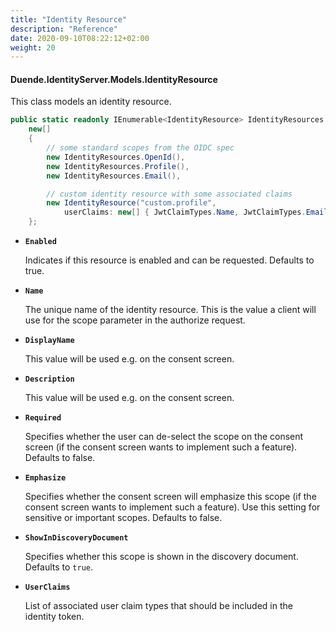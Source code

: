 ```yaml
---
title: "Identity Resource"
description: "Reference"
date: 2020-09-10T08:22:12+02:00
weight: 20
---
```


#### Duende.IdentityServer.Models.IdentityResource

This class models an identity resource.

```cs
public static readonly IEnumerable<IdentityResource> IdentityResources =
    new[]
    {
        // some standard scopes from the OIDC spec
        new IdentityResources.OpenId(),
        new IdentityResources.Profile(),
        new IdentityResources.Email(),

        // custom identity resource with some associated claims
        new IdentityResource("custom.profile", 
            userClaims: new[] { JwtClaimTypes.Name, JwtClaimTypes.Email, "location", JwtClaimTypes.Address })
    };
```

* **`Enabled`**

    Indicates if this resource is enabled and can be requested. Defaults to true.

* **`Name`**
    
    The unique name of the identity resource. This is the value a client will use for the scope parameter in the authorize request.

* **`DisplayName`**
    
    This value will be used e.g. on the consent screen.

* **`Description`**
    
    This value will be used e.g. on the consent screen.

* **`Required`**
    
    Specifies whether the user can de-select the scope on the consent screen (if the consent screen wants to implement such a feature). 
    Defaults to false.

* **`Emphasize`**
    
    Specifies whether the consent screen will emphasize this scope (if the consent screen wants to implement such a feature). Use this setting for sensitive or important scopes. Defaults to false.

* **`ShowInDiscoveryDocument`**
    
    Specifies whether this scope is shown in the discovery document. Defaults to `true`.

* **`UserClaims`**

    List of associated user claim types that should be included in the identity token.